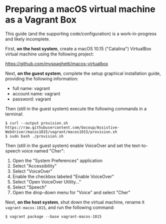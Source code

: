 # Preparing a macOS virtual machine as a Vagrant Box

This guide (and the supporting code/configuration) is a work-in-progress and
likely incomplete.

First, **on the host system**, create a macOS 10.15 ("Catalina") VirtualBox
virtual machine using the following project:

https://github.com/myspaghetti/macos-virtualbox

Next, **on the guest system**, complete the setup graphical installation guide,
providing the following information:

- full name: vagrant
- account name: vagrant
- password: vagrant

Then (still in the guest system) execute the following commands in a terminal:

    $ curl --output provision.sh https://raw.githubusercontent.com/bocoup/Assistive-Webdriver/macos1015/vagrant/macos1015/provision.sh
    $ sudo bash ./provision.sh

Then (still in the guest system) enable VoiceOver and set the text-to-speech
voice named "Cher":

1. Open the "System Preferences" application
2. Select "Accessibility"
3. Select "VoiceOver"
4. Enable the checkbox labeled "Enable VoiceOver"
5. Select "Open VoiceOver Utility..."
6. Select "Speech"
7. Open the drop-down menu for "Voice" and select "Cher"

Next, **on the host system**, shut down the virtual machine, rename it
`vagrant-macos-1015`, and run the following command:

    $ vagrant package --base vagrant-macos-1015
